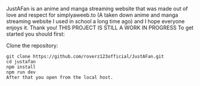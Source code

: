 JustAFan is an anime and manga streaming website that was made out of love and respect for simplyaweeb.to (A taken down anime and manga streaming website I used in school a long time ago) and I hope everyone enjoys it. Thank you!
THIS PROJECT IS STILL A WORK IN PROGRESS
To get started you should first:

Clone the repository:

   ```shell
   git clone https://github.com/roverz123official/JustAFan.git
   cd justafan
   npm install
   npm run dev
After that you open from the local host.